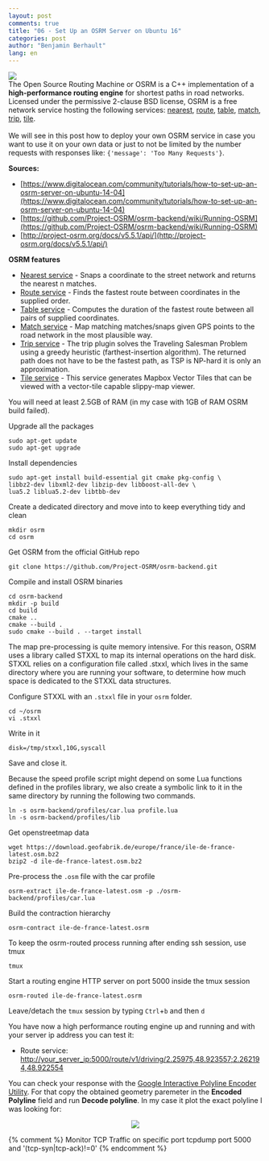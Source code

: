 ```yaml
---
layout: post
comments: true
title: "06 - Set Up an OSRM Server on Ubuntu 16"
categories: post
author: "Benjamin Berhault"
lang: en
---
```


<div class="row">
  <div class="col grid s12 m6 l3">
    <img src="{{ '/images/osrm.png' | relative_url }}" class="responsive-img">
  </div>
  <div class="col grid s12 m6 l9 ">
    The Open Source Routing Machine or OSRM is a C++ implementation of a <b>high-performance routing engine</b> for shortest paths in road networks. Licensed under the permissive 2-clause BSD license, OSRM is a free network service hosting the following services: <a href="http://project-osrm.org/docs/v5.5.1/api/#nearest-service">nearest</a>, <a href="http://project-osrm.org/docs/v5.5.1/api/#tile-service">route</a>, <a href="http://project-osrm.org/docs/v5.5.1/api/#table-service">table</a>, <a href="http://project-osrm.org/docs/v5.5.1/api/#match-service">match</a>, <a href="http://project-osrm.org/docs/v5.5.1/api/#trip-service">trip</a>, <a href="http://project-osrm.org/docs/v5.5.1/api/#tile-service">tile</a>.<br>
    <br>
    We will see in this post how to deploy your own OSRM service in case you want to use it on your own data or just to not be limited by the number requests with responses like: <code>{'message': 'Too Many Requests'}</code>.
  </div>
</div>

<b>Sources:</b>
* [https://www.digitalocean.com/community/tutorials/how-to-set-up-an-osrm-server-on-ubuntu-14-04](https://www.digitalocean.com/community/tutorials/how-to-set-up-an-osrm-server-on-ubuntu-14-04)
* [https://github.com/Project-OSRM/osrm-backend/wiki/Running-OSRM](https://github.com/Project-OSRM/osrm-backend/wiki/Running-OSRM)
* [http://project-osrm.org/docs/v5.5.1/api/](http://project-osrm.org/docs/v5.5.1/api/)

<b>OSRM features</b>
<ul>
	<li><a href="http://project-osrm.org/docs/v5.5.1/api/#nearest-service">Nearest service</a> - Snaps a coordinate to the street network and returns the nearest n matches.</li>
	<li><a href="http://project-osrm.org/docs/v5.5.1/api/#tile-service">Route service</a> - Finds the fastest route between coordinates in the supplied order.</li>
	<li><a href="http://project-osrm.org/docs/v5.5.1/api/#table-service">Table service</a> - Computes the duration of the fastest route between all pairs of supplied coordinates.</li>
	<li><a href="http://project-osrm.org/docs/v5.5.1/api/#match-service">Match service</a> - Map matching matches/snaps given GPS points to the road network in the most plausible way.</li>
	<li><a href="http://project-osrm.org/docs/v5.5.1/api/#trip-service">Trip service</a> - The trip plugin solves the Traveling Salesman Problem using a greedy heuristic (farthest-insertion algorithm). The returned path does not have to be the fastest path, as TSP is NP-hard it is only an approximation. </li>
	<li><a href="http://project-osrm.org/docs/v5.5.1/api/#tile-service">Tile service</a> - This service generates Mapbox Vector Tiles that can be viewed with a vector-tile capable slippy-map viewer.</li>
</ul>

You will need at least 2.5GB of RAM (in my case with 1GB of RAM OSRM build failed).

Upgrade all the packages
```console
sudo apt-get update
sudo apt-get upgrade
```

Install dependencies
```console
sudo apt-get install build-essential git cmake pkg-config \
libbz2-dev libxml2-dev libzip-dev libboost-all-dev \
lua5.2 liblua5.2-dev libtbb-dev
```

Create a dedicated directory and move into to keep everything tidy and clean
```console
mkdir osrm
cd osrm
```

Get OSRM from the official GitHub repo
```console
git clone https://github.com/Project-OSRM/osrm-backend.git
```

Compile and install OSRM binaries
```console
cd osrm-backend
mkdir -p build
cd build
cmake ..
cmake --build .
sudo cmake --build . --target install
```

The map pre-processing is quite memory intensive. For this reason, OSRM uses a library called STXXL to map its internal operations on the hard disk. STXXL relies on a configuration file called .stxxl, which lives in the same directory where you are running your software, to determine how much space is dedicated to the STXXL data structures.

Configure STXXL with an `.stxxl` file in your `osrm` folder. 
```console
cd ~/osrm
vi .stxxl
```

Write in it
```console
disk=/tmp/stxxl,10G,syscall
```

Save and close it.

Because the speed profile script might depend on some Lua functions defined in the profiles library, we also create a symbolic link to it in the same directory by running the following two commands.
```console
ln -s osrm-backend/profiles/car.lua profile.lua
ln -s osrm-backend/profiles/lib
```

Get openstreetmap data
```console
wget https://download.geofabrik.de/europe/france/ile-de-france-latest.osm.bz2
bzip2 -d ile-de-france-latest.osm.bz2
```

Pre-process the `.osm` file with the car profile
```console
osrm-extract ile-de-france-latest.osm -p ./osrm-backend/profiles/car.lua
```

Build the contraction hierarchy
```console
osrm-contract ile-de-france-latest.osrm
```

To keep the osrm-routed process running after ending ssh session, use tmux
```console
tmux
```

Start a routing engine HTTP server on port 5000 inside the tmux session
```console
osrm-routed ile-de-france-latest.osrm
```

Leave/detach the `tmux` session by typing `Ctrl`+`b` and then `d`

You have now a high performance routing engine up and running and with your server ip address you can test it:

* Route service: [http://your_server_ip:5000/route/v1/driving/2.25975,48.923557;2.262194,48.922554](http://your_server_ip:5000/route/v1/driving/2.25975,48.923557;2.262194,48.922554)


You can check your response with the [Google Interactive Polyline Encoder Utility](https://developers.google.com/maps/documentation/utilities/polylineutility). For that copy the obtained geometry paremeter in the <b>Encoded Polyline</b> field and run <b>Decode polyline</b>. In my case it plot the exact polyline I was looking for:

<center>
	<img src="{{ '/images/08-OSRM/02-OSRM.png' | relative_url }}" class="responsive-img">
</center>


{% comment %}
Monitor TCP Traffic on specific port
tcpdump port 5000 and '(tcp-syn|tcp-ack)!=0'
{% endcomment %}